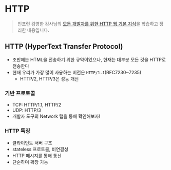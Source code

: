 # HTTP
> 인프런 김영한 강사님의 [모든 개발자를 위한 HTTP 웹 기본 지식](https://www.inflearn.com/course/http-%EC%9B%B9-%EB%84%A4%ED%8A%B8%EC%9B%8C%ED%81%AC#)을 학습하고 정리한 내용입니다.

## HTTP (HyperText Transfer Protocol)
- 초반에는 HTML을 전송하기 위한 규약이었으나, 현재는 대부분 모든 것을 HTTP로 전송한다
- 현재 우리가 가장 많이 사용하는 버전은 `HTTP/1.1`(RFC7230~7235)
  - HTTP/2, HTTP/3은 성능 개선

### 기반 프로토콜
- TCP: HTTP/1.1, HTTP/2
- UDP: HTTP/3
- 개발자 도구의 Network 탭을 통해 확인해보자!

### HTTP 특징
- 클라이언트 서버 구조
- stateless 프로토콜, 비연결성
- HTTP 메시지를 통해 통신
- 단순하며 확장 가능

